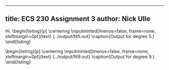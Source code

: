 
---
title: ECS 230 Assignment 3
author: Nick Ulle
---

Hi.
\begin{listing}[p]
    \centering
    \inputminted[linenos=false, frame=none, xleftmargin=0pt]{text}
        {../output/fit5.out}
    \caption{Output for degree 5.}
\end{listing}

\begin{listing}[p]
    \centering
    \inputminted[linenos=false, frame=none, xleftmargin=0pt]{text}
        {../output/fit9.out}
    \caption{Output for degree 9.}
\end{listing}
